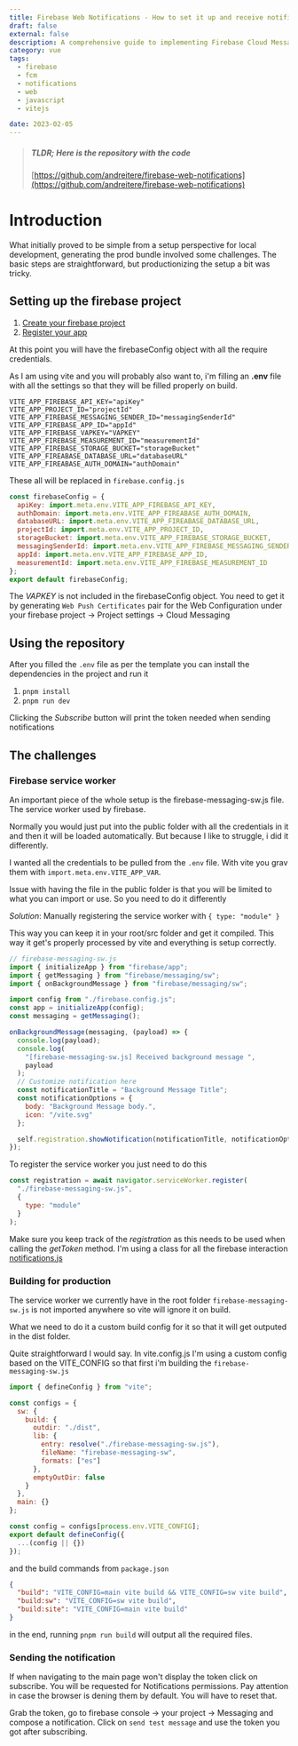 ```yaml
---
title: Firebase Web Notifications - How to set it up and receive notifications
draft: false
external: false
description: A comprehensive guide to implementing Firebase Cloud Messaging (FCM) in a ViteJS application, including production-ready setup, service worker configuration, and practical code examples.
category: vue
tags:
  - firebase
  - fcm
  - notifications
  - web
  - javascript
  - vitejs

date: 2023-02-05
---
```


> ##### TLDR; Here is the repository with the code
>
> [https://github.com/andreitere/firebase-web-notifications](https://github.com/andreitere/firebase-web-notifications)

# Introduction

What initially proved to be simple from a setup perspective for local development, generating the prod bundle involved some challenges.
The basic steps are straightforward, but productionizing the setup a bit was tricky.

## Setting up the firebase project

1. [Create your firebase project](https://firebase.google.com/docs/web/setup#create-project)
2. [Register your app](https://firebase.google.com/docs/web/setup#register-app)

At this point you will have the firebaseConfig object with all the require credentials.

As I am using vite and you will probably also want to, i'm filling an **.env** file with all the settings so that they will be filled properly on build.

```
VITE_APP_FIREBASE_API_KEY="apiKey"
VITE_APP_PROJECT_ID="projectId"
VITE_APP_FIREBASE_MESSAGING_SENDER_ID="messagingSenderId"
VITE_APP_FIREBASE_APP_ID="appId"
VITE_APP_FIREBASE_VAPKEY="VAPKEY"
VITE_APP_FIREBASE_MEASUREMENT_ID="measurementId"
VITE_APP_FIREBASE_STORAGE_BUCKET="storageBucket"
VITE_APP_FIREABASE_DATABASE_URL="databaseURL"
VITE_APP_FIREABASE_AUTH_DOMAIN="authDomain"
```

These all will be replaced in `firebase.config.js`

```js
const firebaseConfig = {
  apiKey: import.meta.env.VITE_APP_FIREBASE_API_KEY,
  authDomain: import.meta.env.VITE_APP_FIREABASE_AUTH_DOMAIN,
  databaseURL: import.meta.env.VITE_APP_FIREABASE_DATABASE_URL,
  projectId: import.meta.env.VITE_APP_PROJECT_ID,
  storageBucket: import.meta.env.VITE_APP_FIREBASE_STORAGE_BUCKET,
  messagingSenderId: import.meta.env.VITE_APP_FIREBASE_MESSAGING_SENDER_ID,
  appId: import.meta.env.VITE_APP_FIREBASE_APP_ID,
  measurementId: import.meta.env.VITE_APP_FIREBASE_MEASUREMENT_ID
};
export default firebaseConfig;
```

The *VAPKEY* is not included in the firebaseConfig object. You need to get it by generating `Web Push Certificates` pair for the Web Configuration under your firebase project -> Project settings -> Cloud Messaging

## Using the repository

After you filled the `.env` file as per the template you can install the dependencies in the project and run it

1. `pnpm install`
2. `pnpm run dev`

Clicking the *Subscribe* button will print the token needed when sending notifications

## The challenges

### Firebase service worker

An important piece of the whole setup is the firebase-messaging-sw.js file. The service worker used by firebase.

Normally you would just put into the public folder with all the credentials in it and then it will be loaded automatically. But because I like to struggle, i did it differently.

I wanted all the credentials to be pulled from the `.env` file. With vite you grav them with `import.meta.env.VITE_APP_VAR`.

Issue with having the file in the public folder is that you will be limited to what you can import or use. So you need to do it differently

_Solution_: Manually registering the service worker with `{ type: "module" }`

This way you can keep it in your root/src folder and get it compiled. This way it get's properly processed by vite and everything is setup correctly.

```js
// firebase-messaging-sw.js
import { initializeApp } from "firebase/app";
import { getMessaging } from "firebase/messaging/sw";
import { onBackgroundMessage } from "firebase/messaging/sw";

import config from "./firebase.config.js";
const app = initializeApp(config);
const messaging = getMessaging();

onBackgroundMessage(messaging, (payload) => {
  console.log(payload);
  console.log(
    "[firebase-messaging-sw.js] Received background message ",
    payload
  );
  // Customize notification here
  const notificationTitle = "Background Message Title";
  const notificationOptions = {
    body: "Background Message body.",
    icon: "/vite.svg"
  };

  self.registration.showNotification(notificationTitle, notificationOptions);
});
```

To register the service worker you just need to do this

```js
const registration = await navigator.serviceWorker.register(
  "./firebase-messaging-sw.js",
  {
    type: "module"
  }
);
```

Make sure you keep track of the *registration* as this needs to be used when calling the *getToken* method. I'm using a class for all the firebase interaction [notifications.js](https://github.com/andreitere/firebase-web-notifications/blob/main/notifications.js)

### Building for production

The service worker we currently have in the root folder `firebase-messaging-sw.js` is not imported anywhere so vite will ignore it on build.

What we need to do it a custom build config for it so that it will get outputed in the dist folder.

Quite straightforward I would say. In vite.config.js I'm using a custom config based on the VITE_CONFIG so that first i'm building the `firebase-messaging-sw.js`

```js
import { defineConfig } from "vite";

const configs = {
  sw: {
    build: {
      outdir: "./dist",
      lib: {
        entry: resolve("./firebase-messaging-sw.js"),
        fileName: "firebase-messaging-sw",
        formats: ["es"]
      },
      emptyOutDir: false
    }
  },
  main: {}
};

const config = configs[process.env.VITE_CONFIG];
export default defineConfig({
  ...(config || {})
});
```

and the build commands from `package.json`

```json
{
  "build": "VITE_CONFIG=main vite build && VITE_CONFIG=sw vite build",
  "build:sw": "VITE_CONFIG=sw vite build",
  "build:site": "VITE_CONFIG=main vite build"
}
```

in the end, running `pnpm run build` will output all the required files.

### Sending the notification

If when navigating to the main page won't display the token click on subscribe. You will be requested for Notifications permissions. Pay attention in case the browser is dening them by default. You will have to reset that.

Grab the token, go to firebase console -> your project -> Messaging and compose a notification. Click on `send test message` and use the token you got after subscribing.
